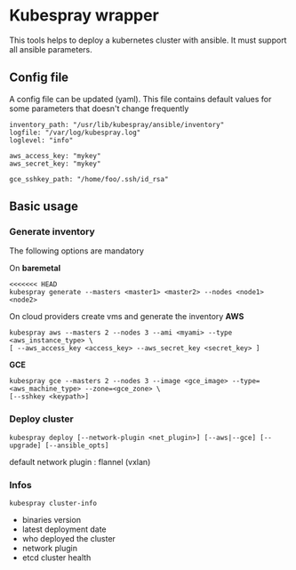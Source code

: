 # Kubespray wrapper
This tools helps to deploy a kubernetes cluster with ansible.
It must support all ansible parameters.


## Config file
A config file can be updated (yaml).
This file contains default values for some parameters that doesn't change frequently
```
inventory_path: "/usr/lib/kubespray/ansible/inventory"
logfile: "/var/log/kubespray.log"
loglevel: "info"

aws_access_key: "mykey"
aws_secret_key: "mykey"

gce_sshkey_path: "/home/foo/.ssh/id_rsa"

```
## Basic usage

### Generate inventory
The following options are mandatory

On **baremetal**
```
<<<<<<< HEAD
kubespray generate --masters <master1> <master2> --nodes <node1> <node2>
```


On cloud providers create vms and generate the inventory
**AWS** 
```
kubespray aws --masters 2 --nodes 3 --ami <myami> --type <aws_instance_type> \
[ --aws_access_key <access_key> --aws_secret_key <secret_key> ]
```
**GCE**
```
kubespray gce --masters 2 --nodes 3 --image <gce_image> --type=<aws_machine_type> --zone=<gce_zone> \
[--sshkey <keypath>]
```

### Deploy cluster

```
kubespray deploy [--network-plugin <net_plugin>] [--aws|--gce] [--upgrade] [--ansible_opts]
```
default network plugin : flannel (vxlan)

### Infos
```
kubespray cluster-info
```
- binaries version
- latest deployment date
- who deployed the cluster
- network plugin
- etcd cluster health
